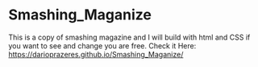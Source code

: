 # Smashing_Maganize
This is a copy of smashing magazine and I will build with html and CSS if you want to see and change you are free. Check it
Here:
https://darioprazeres.github.io/Smashing_Maganize/
